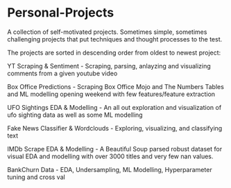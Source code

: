 # Personal-Projects
A collection of self-motivated projects. Sometimes simple, sometimes challenging projects that put techniques and thought processes to the test. 


The projects are sorted in descending order from oldest to newest project:

YT Scraping & Sentiment - Scraping, parsing, anlayzing and visualizing comments from a given youtube video

Box Office Predictions - Scraping Box Office Mojo and The Numbers Tables and ML modelling opening weekend with few features/feature extraction 

UFO Sightings EDA & Modelling - An all out exploration and visualization of ufo sighting data as well as some ML modelling

Fake News Classifier & Wordclouds - Exploring, visualizing, and classifying text 

IMDb Scrape EDA & Modelling - A Beautiful Soup parsed robust dataset for visual EDA and modelling with over 3000 titles and very few nan values.

BankChurn Data - EDA, Undersampling, ML Modelling, Hyperparameter tuning and cross val
